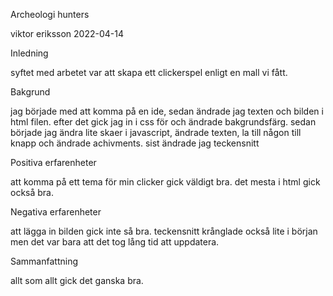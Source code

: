 
Archeologi hunters

viktor eriksson 2022-04-14

Inledning

syftet med arbetet var att skapa ett clickerspel enligt en mall vi fått.


Bakgrund

jag började med att komma på en ide, sedan ändrade jag texten och bilden i html filen. efter det gick jag in i css för och ändrade bakgrundsfärg. 
sedan började jag ändra lite skaer i javascript, ändrade texten, la till någon till knapp och ändrade achivments. sist ändrade jag teckensnitt


Positiva erfarenheter

att komma på ett tema för min clicker gick väldigt bra. det mesta i html gick också bra.


Negativa erfarenheter

att lägga in bilden gick inte så bra. teckensnitt krånglade också lite i början men det var bara att det tog lång tid att uppdatera. 



Sammanfattning

allt som allt gick det ganska bra. 


